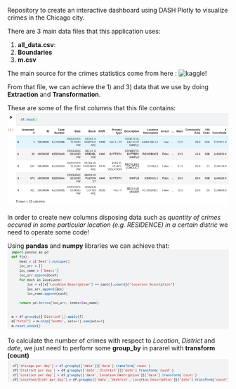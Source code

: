 Repository to create an interactive dashboard using DASH Plotly to visualize crimes in the Chicago city.

There are 3 main data files that this application uses: 

1) **all_data.csv**: 
2) **Boundaries**
3) **m.csv**

The main source for the crimes statistics come from here : ![kaggle!](https://www.kaggle.com/chicago/chicago-crime) 

From that file, we can achieve the 1) and 3) data that we use by doing **Extraction** and **Transformation**.

These are some of the first columns that this file contains:
![Data frame](https://github.com/danielfurlan/chicago_crimes/blob/master/images/df_chicago.png)

In order to create new columns disposing data such as *quantity of crimes occured in some particular location (e.g. RESIDENCE) in a certain distric* we need to operate some code!

Using **pandas** and **numpy** libraries we can achieve that:
![beats](https://github.com/danielfurlan/chicago_crimes/blob/master/images/beats_chicago.png)

To calculate the number of crimes with respect to *Location*, *District* and *date*, we just need to perfomr some **group_by** in pararel with **transform (count)**
![columns](https://github.com/danielfurlan/chicago_crimes/blob/master/images/columns_chicago.png)

